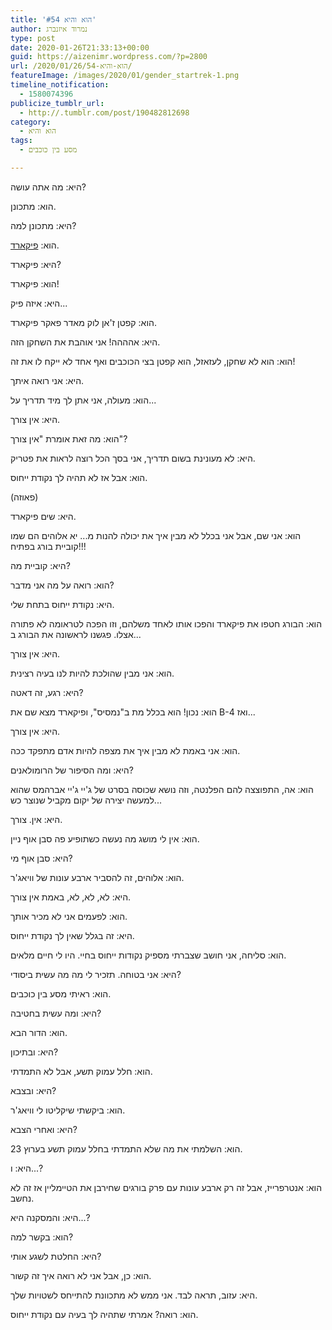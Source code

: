```yaml
---
title: 'הוא והיא #54'
author: נמרוד איזנברג
type: post
date: 2020-01-26T21:33:13+00:00
guid: https://aizenimr.wordpress.com/?p=2800
url: /2020/01/26/הוא-והיא-54/
featureImage: /images/2020/01/gender_startrek-1.png
timeline_notification:
  - 1580074396
publicize_tumblr_url:
  - http://.tumblr.com/post/190482812698
category:
  - הוא והיא
tags:
  - מסע בין כוכבים

---
```

היא: מה אתה עושה?

הוא: מתכונן.

היא: מתכונן למה?

הוא: [פיקארד][1].

היא: פיקארד?

הוא: פיקארד!

היא: איזה פיק...

הוא: קפטן ז'אן לוק מאדר פאקר פיקארד.

היא: אהההה! אני אוהבת את השחקן הזה.

הוא: הוא לא שחקן, לעזאזל, הוא קפטן בצי הכוכבים ואף אחד לא ייקח לו את זה!

היא: אני רואה איתך.

הוא: מעולה, אני אתן לך מיד תדריך על...

היא: אין צורך.

הוא: מה זאת אומרת "אין צורך"?

היא: לא מעונינת בשום תדריך, אני בסך הכל רוצה לראות את פטריק.

הוא: אבל אז לא תהיה לך נקודת ייחוס.

(פאוזה)

היא: שים פיקארד.

הוא: אני שם, אבל אני בכלל לא מבין איך את יכולה להנות מ... יא אלוהים הם שמו קוביית בורג בפתיח!!!

היא: קוביית מה?

הוא: רואה על מה אני מדבר?

היא: נקודת ייחוס בתחת שלי.

הוא: הבורג חטפו את פיקארד והפכו אותו לאחד משלהם, וזו הפכה לטראומה לא פתורה אצלו. פגשנו לראשונה את הבורג ב...

היא: אין צורך.

הוא: אני מבין שהולכת להיות לנו בעיה רצינית.

היא: רגע, זה דאטה?

הוא: נכון! הוא בכלל מת ב"נמסיס", ופיקארד מצא שם את B-4 ואז...

היא: אין צורך.

הוא: אני באמת לא מבין איך את מצפה להיות אדם מתפקד ככה.

היא: ומה הסיפור של הרומולאנים?

הוא: אה, התפוצצה להם הפלנטה, וזה נושא שכוסה בסרט של ג'יי ג'יי אברהמס שהוא למעשה יצירה של יקום מקביל שנוצר כש...

היא: אין. צורך.

הוא: אין לי מושג מה נעשה כשתופיע פה סבן אוף ניין.

היא: סבן אוף מי?

הוא: אלוהים, זה להסביר ארבע עונות של וויאג'ר.

היא: לא, לא, לא, באמת אין צורך.

הוא: לפעמים אני לא מכיר אותך.

היא: זה בגלל שאין לך נקודת ייחוס.

הוא: סליחה, אני חושב שצברתי מספיק נקודות ייחוס בחיי. היו לי חיים מלאים.

היא: אני בטוחה. תזכיר לי מה מה עשית ביסודי?

הוא: ראיתי מסע בין כוכבים.

היא: ומה עשית בחטיבה?

הוא: הדור הבא.

היא: ובתיכון?

הוא: חלל עמוק תשע, אבל לא התמדתי.

היא: ובצבא?

הוא: ביקשתי שיקליטו לי וויאג'ר.

היא: ואחרי הצבא?

הוא: השלמתי את מה שלא התמדתי בחלל עמוק תשע בערוץ 23.

היא: ו...?

הוא: אנטרפרייז, אבל זה רק ארבע עונות עם פרק בורגים שחירבן את הטיימליין אז זה לא נחשב.

היא: והמסקנה היא...?

הוא: בקשר למה?

היא: החלטת לשגע אותי?

הוא: כן, אבל אני לא רואה איך זה קשור.

היא: עזוב, תראה לבד. אני ממש לא מתכוונת להתייחס לשטויות שלך.

הוא: רואה? אמרתי שתהיה לך בעיה עם נקודת ייחוס.

 [1]: https://www.cbs.com/shows/star-trek-picard/